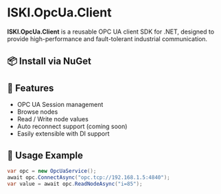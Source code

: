 ﻿# ISKI.OpcUa.Client

**ISKI.OpcUa.Client** is a reusable OPC UA client SDK for .NET, designed to provide high-performance and fault-tolerant industrial communication.

## 📦 Install via NuGet

## 🔧 Features

- OPC UA Session management
- Browse nodes
- Read / Write node values
- Auto reconnect support (coming soon)
- Easily extensible with DI support

## 🚀 Usage Example

```csharp
var opc = new OpcUaService();
await opc.ConnectAsync("opc.tcp://192.168.1.5:4840");
var value = await opc.ReadNodeAsync("i=85");